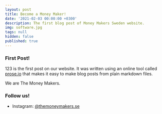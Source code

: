 ```yaml
---
layout: post
title: Become a Money Maker!
date: '2021-02-03 00:00:00 +0300'
description: The first blog post of Money Makers Sweden website.
img: software.jpg
tags: null
hidden: false
published: true
---
```

### First Post!

123 is the first post on our website. It was written using an online tool called [prose.io](https://prose.io/#about) that makes it easy to make blog posts from plain markdown files.

We are The Money Makers.

### Follow us!

- Instagram: [@themoneymakers.se](https://www.instagram.com/themoneymakers.se)
